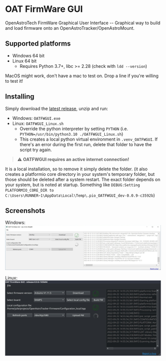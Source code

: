 # OAT FirmWare GUI
OpenAstroTech FirmWare Graphical User Interface -- Graphical way to build and load firmware onto an OpenAstroTracker/OpenAstroMount.

## Supported platforms
- Windows 64 bit
- Linux 64 bit
  - Requires Python 3.7+, libc >= 2.28 (check with `ldd --version`)

MacOS might work, don't have a mac to test on. Drop a line if you're willing to test it!

## Installing
Simply download the [latest release](https://github.com/OpenAstroTech/OATFWGUI/releases), unzip and run:
- Windows: `OATFWGUI.exe`
- Linux: `OATFWGUI_Linux.sh`
  - Override the python interpreter by setting `PYTHON` (i.e. `PYTHON=/usr/bin/python3.10 ./OATFWGUI_Linux.sh`)
  - This creates a local python virtual environment in `.venv_OATFWGUI`. If there's an error during the first run, delete that folder to have the script try again.

> :warning: **OATFWGUI requires an active internet connection!**

It is a local installation, so to remove it simply delete the folder.
(it also creates a platformio core directory in your system's temporary folder, but those should be deleted after a system restart.
The exact folder depends on your system, but is noted at startup. Something like `DEBUG:Setting PLATFORMIO_CORE_DIR to C:\Users\RUNNER~1\AppData\Local\Temp\.pio_OATFWGUI_dev-0.0.9-c3592b`)

## Screenshots
Windows:
![](assets/screenshot_Windows.jpg)

Linux:
![](assets/screenshot_Linux.jpg)
